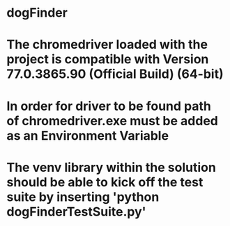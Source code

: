 # dogFinder
# The chromedriver loaded with the project is compatible with Version 77.0.3865.90 (Official Build) (64-bit)
# In order for driver to be found path of chromedriver.exe must be added as an Environment Variable
# The venv library within the solution should be able to kick off the test suite by inserting 'python dogFinderTestSuite.py'
